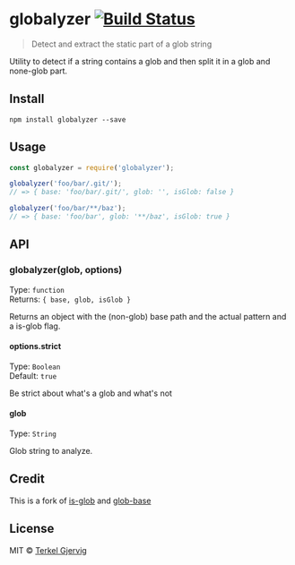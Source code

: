# globalyzer [![Build Status](https://travis-ci.org/terkelg/globalyzer.svg?branch=master)](https://travis-ci.org/terkelg/globalyzer)

>  Detect and extract the static part of a glob string

Utility to detect if a string contains a glob and then split it in a glob and none-glob part.

## Install

```
npm install globalyzer --save
```

## Usage

```js
const globalyzer = require('globalyzer');

globalyzer('foo/bar/.git/');
// => { base: 'foo/bar/.git/', glob: '', isGlob: false }

globalyzer('foo/bar/**/baz');
// => { base: 'foo/bar', glob: '**/baz', isGlob: true }
```


## API

### globalyzer(glob, options)

Type: `function`<br>
Returns: `{ base, glob, isGlob }`

Returns an object with the (non-glob) base path and the actual pattern and a is-glob flag.

#### options.strict

Type: `Boolean`<br>
Default: `true`

Be strict about what's a glob and what's not


#### glob

Type: `String`

Glob string to analyze.


## Credit

This is a fork of [is-glob](https://github.com/micromatch/is-glob) and [glob-base](https://github.com/micromatch/glob-base)


## License

MIT © [Terkel Gjervig](https://terkel.com)
